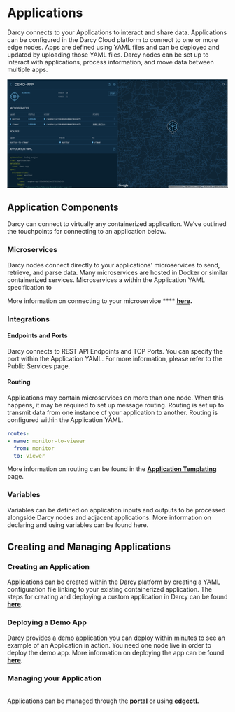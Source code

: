 # Applications

Darcy connects to your Applications to interact and share data. Applications can be configured in the Darcy Cloud platform to connect to one or more edge nodes. Apps are defined using YAML files and can be deployed and updated by uploading those YAML files. Darcy nodes can be set up to interact with applications, process information, and move data between multiple apps.

![Application view in the Darcy Cloud platform](<../../.gitbook/assets/image (9).png>)

## Application Components <a href="#touchpoints" id="touchpoints"></a>

Darcy can connect to virtually any containerized application. We’ve outlined the touchpoints for connecting to an application below.

### Microservices <a href="#microservices" id="microservices"></a>

Darcy nodes connect directly to your applications' microservices to send, retrieve, and parse data. Many microservices are hosted in Docker or similar containerized services. Microservices a within the Application YAML specification to

More information on connecting to your microservice **** [**here**](microservice.md)**.**

### Integrations <a href="#integrations" id="integrations"></a>

#### Endpoints and Ports <a href="#endpoints-and-ports" id="endpoints-and-ports"></a>

Darcy connects to REST API Endpoints and TCP Ports. You can specify the port within the Application YAML. For more information, please refer to the Public Services page.&#x20;

#### Routing <a href="#routing" id="routing"></a>

Applications may contain microservices on more than one node. When this happens, it may be required to set up message routing. Routing is set up to transmit data from one instance of your application to another. Routing is configured within the Application YAML.&#x20;

```yaml
routes:
- name: monitor-to-viewer
  from: monitor
  to: viewer
```

&#x20;More information on routing can be found in the [**Application Templating**](app-doc-advanced-templating.md) page.

### Variables <a href="#variables" id="variables"></a>

Variables can be defined on application inputs and outputs to be processed alongside Darcy nodes and adjacent applications. More information on declaring and using variables can be found here.

## Creating and Managing Applications

### Creating an Application

Applications can be created within the Darcy platform by creating a YAML configuration file linking to your existing containerized application. The steps for creating and deploying a custom application in Darcy can be found [**here**](../get-started-ec/deploy-a-custom-app.md).

### Deploying a Demo App

Darcy provides a demo application you can deploy within minutes to see an example of an Application in action. You need one node live in order to deploy the demo app. More information on deploying the app can be found [**here**](../get-started-ec/darcy-ai-explorer-demo-application/get-started-deploy-app.md).

### Managing your Application

\
Applications can be managed through the [**portal**](../get-started-ec/darcy-ai-explorer-demo-application/get-started-deploy-app.md#deploy-a-custom-app-using-the-portal) or using [**edgectl**](../get-started-edgectl/#deploy-an-application)**.**


